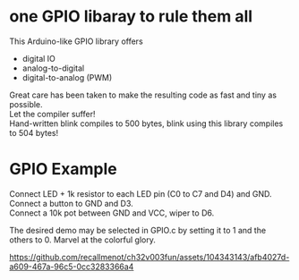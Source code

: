 # one GPIO libaray to rule them all

This Arduino-like GPIO library offers
 * digital IO
 * analog-to-digital
 * digital-to-analog (PWM)

Great care has been taken to make the resulting code as fast and tiny as possible.  
Let the compiler suffer!  
Hand-written blink compiles to 500 bytes, blink using this library compiles to 504 bytes!  

# GPIO Example

Connect LED + 1k resistor to each LED pin (C0 to C7 and D4) and GND.  
Connect a button to GND and D3.  
Connect a 10k pot between GND and VCC, wiper to D6.  

The desired demo may be selected in GPIO.c by setting it to 1 and the others to 0.
Marvel at the colorful glory.  



https://github.com/recallmenot/ch32v003fun/assets/104343143/afb4027d-a609-467a-96c5-0cc3283366a4
